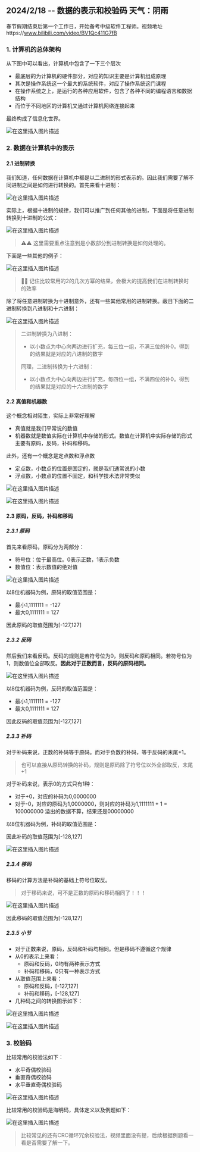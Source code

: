 ## 2024/2/18 -- 数据的表示和校验码 天气：阴雨

春节假期结束后第一个工作日，开始备考中级软件工程师。视频地址https://www.bilibili.com/video/BV1Qc411G7fB

### 1. 计算机的总体架构

从下图中可以看出，计算机中包含了一下三个层次

* 最底层的为计算机的硬件部分，对应的知识主要是计算机组成原理
* 其次是操作系统这一个最大的系统软件，对应了操作系统这门课程
* 在操作系统之上，是运行的各种应用软件，包含了各种不同的编程语言和数据结构
* 而位于不同地区的计算机又通过计算机网络连接起来

最终构成了信息化世界。

![在这里插入图片描述](https://img-blog.csdnimg.cn/direct/722dd3f64f374e7895b922b4f0ae10e4.png)

### 2. 数据在计算机中的表示

#### 2.1 进制转换

我们知道，任何数据在计算机中都是以二进制的形式表示的。因此我们需要了解不同进制之间是如何进行转换的。首先来看十进制：

![在这里插入图片描述](https://img-blog.csdnimg.cn/direct/64e5e6ec21514b80b316cae7b520eb24.png)

实际上，根据十进制的规律，我们可以推广到任何其他的进制，下面是将任意进制转换到十进制的公式：

![在这里插入图片描述](https://img-blog.csdnimg.cn/direct/926750a7cdde44a88aae8896be453a2a.png)

> ⚠️⚠️ 这里需要重点注意到是小数部分到进制转换是如何处理的。

下面是一些其他的例子：

![在这里插入图片描述](https://img-blog.csdnimg.cn/direct/927919b6fb5a485ba78a17e99aee223c.png)

> 🔔🔔 记住比较常用的2的几次方幂的结果，会极大的提高我们在进制转换时的效率

除了将任意进制转换为十进制意外，还有一些其他常用的进制转换。蔽日下面的二进制转换到八进制和十六进制：

![在这里插入图片描述](https://img-blog.csdnimg.cn/direct/49d41b2d4917401bbd86d7be9ae45718.png)

> 二进制转换为八进制：
>
> * 以小数点为中心向两边进行扩充，每三位一组，不满三位的补0。得到的结果就是对应的八进制的数字
>
> 同理，二进制转换为十六进制：
>
> * 以小数点为中心向两边进行扩充，每四位一组，不满四位的补0。得到的结果就是对应的十六进制的数字

#### 2.2 真值和机器数

这个概念相对陌生，实际上非常好理解

* 真值就是我们平常说的数值
* 机器数就是数值实际在计算机中存储的形式。数值在计算机中实际存储的形式主要有原码，反码，补码和移码。

此外，还有一个概念是定点数和浮点数

* 定点数，小数点的位置是固定的，就是我们通常说的小数
* 浮点数，小数点的位置不固定，和科学技术法非常类似

![在这里插入图片描述](https://img-blog.csdnimg.cn/direct/8b2f3ce9a59a4690a46b2d5975d6dd0b.png)

![在这里插入图片描述](https://img-blog.csdnimg.cn/direct/da5bc7d636fd477f92a7accd14033c57.png)

#### 2.3 原码，反码，补码和移码

##### 2.3.1 原码

首先来看原码，原码分为两部分：

* 符号位：位于最高位。0表示正数，1表示负数
* 数值位：表示数值的绝对值

![在这里插入图片描述](https://img-blog.csdnimg.cn/direct/732636f51c2a49d393e819c1e412f741.png)

以8位机器码为例，原码的取值范围是：

* 最小1,1111111 = -127
* 最大0,1111111 = 127

因此原码的取值范围为[-127,127]

##### 2.3.2 反码

然后我们来看反码。反码的规则是若符号位为0，则反码和原码相同。若符号位为1，则数值位全部取反。**因此对于正数而言，反码的原码相同。**

![在这里插入图片描述](https://img-blog.csdnimg.cn/direct/f0cce8c53a7841e692e047bf8dc452ee.png)

以8位机器码为例，反码的取值范围是：

* 最小1,1111111 = -127
* 最大0,1111111 = 127

因此反码的取值范围为[-127,127]

##### 2.3.3 补码

对于补码来说，正数的补码等于原码。而对于负数的补码，等于反码的末尾+1。

> 也可以直接从原码转换的补码，规则是原码除了符号位以外全部取反，末尾+1

对于补码来说，表示0的方式只有1种：

* 对于+0，对应的补码为0,0000000
* 对于-0，对应的原码为1,0000000，则对应的补码为1,1111111 + 1 = 100000000 溢出的数据不算，结果还是00000000

以8位机器码为例，补码的取值范围是：

因此补码的取值范围为[-128,127]

![在这里插入图片描述](https://img-blog.csdnimg.cn/direct/d1200aca443641d9884b64ce618a16c4.png)

##### 2.3.4 移码

移码的计算方法是补码的基础上符号位取反。

> 对于移码来说，可不是正数的原码和移码相同了！！！

![在这里插入图片描述](https://img-blog.csdnimg.cn/direct/90c03cde23314a0f996187f0d3668996.png)

因此移码的取值范围为[-128,127]

##### 2.3.5 小节

* 对于正数来说，原码，反码和补码均相同。但是移码不遵循这个规律
* 从0的表示上来看：
	* 原码和反码，0均有两种表示方式
	* 补码和移码，0只有一种表示方式
* 从取值范围上来看：
	* 原码和反码，[-127,127]
	* 补码和移码，[-128,127]
* 几种码之间的转换图示如下：

![在这里插入图片描述](https://img-blog.csdnimg.cn/direct/919931b4e5f94527acf7606a4e963bb6.png)

![在这里插入图片描述](https://img-blog.csdnimg.cn/direct/919931b4e5f94527acf7606a4e963bb6.png)

### 3. 校验码

比较常用的校验法如下：

* 水平奇偶校验码
* 垂直奇偶校验码
* 水平垂直奇偶校验码

![在这里插入图片描述](https://img-blog.csdnimg.cn/direct/9f8ba323eb3c4fb38faa78a61b761965.png)

比较常用的校验码是海明码，具体定义以及例题如下：

![在这里插入图片描述](https://img-blog.csdnimg.cn/direct/67e2c79ba385478b85f00fd804477705.png)

> 比较常见的还有CRC循环冗余校验法，视频里面没有提，后续根据例题看一看是否需要了解一下。
